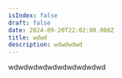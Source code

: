 ```yaml
---
isIndex: false
draft: false
date: 2024-09-20T22:02:00.000Z
title: wdwd
description: wdwdwdwd
---
```

wdwdwdwdwdwdwdwdwdwd
